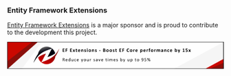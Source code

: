 ### Entity Framework Extensions

[Entity Framework Extensions](https://entityframework-extensions.net/?utm_source=simoncropp&utm_medium=EmptyFiles) is a major sponsor and is proud to contribute to the development this project.

[![Entity Framework Extensions](https://raw.githubusercontent.com/VerifyTests/EmptyFiles/refs/heads/main/docs/zzz.png)](https://entityframework-extensions.net/?utm_source=simoncropp&utm_medium=EmptyFiles)